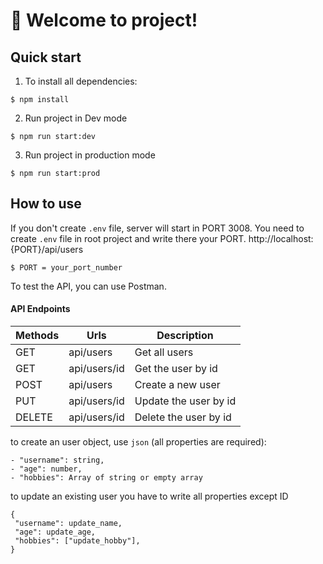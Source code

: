 # 🚀 Welcome to project!

## Quick start

1. To install all dependencies:

```shell
$ npm install
```

2. Run project in Dev mode

```shell
$ npm run start:dev
```

3. Run project in production mode

```shell
$ npm run start:prod
```

## How to use

If you don't create `.env` file, server will start in PORT 3008.
You need to create `.env` file in root project and write there your PORT.
http://localhost:{PORT}/api/users

```shell
$ PORT = your_port_number
```

To test the API, you can use Postman.

#### API Endpoints

| Methods | Urls         | Description           |
| ------- | ------------ | --------------------- |
| GET     | api/users    | Get all users         |
| GET     | api/users/id | Get the user by id    |
| POST    | api/users    | Create a new user     |
| PUT     | api/users/id | Update the user by id |
| DELETE  | api/users/id | Delete the user by id |

to create an user object, use `json` (all properties are required):

```
- "username": string,
- "age": number,
- "hobbies": Array of string or empty array
```

to update an existing user you have to write all properties except ID

```
{
 "username": update_name,
 "age": update_age,
 "hobbies": ["update_hobby"],
}
```
